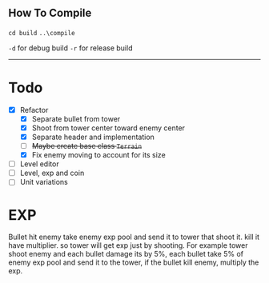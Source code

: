 ## How To Compile
`cd build`
`..\compile`

`-d` for debug build
`-r` for release build

--------------------
# Todo
- [x] Refactor
    - [x] Separate bullet from tower
    - [x] Shoot from tower center toward enemy center
    - [x] Separate header and implementation
    - [ ] ~~Maybe create base class `Terrain`~~
    - [x] Fix enemy moving to account for its size
- [ ] Level editor
- [ ] Level, exp and coin
- [ ] Unit variations

# EXP
Bullet hit enemy take enemy exp pool and send it to tower that shoot it.
kill it have multiplier.
so tower will get exp just by shooting.
For example tower shoot enemy and each bullet damage its by 5%, each bullet take 5% of enemy exp pool and send it to the tower,
if the bullet kill enemy, multiply the exp.
